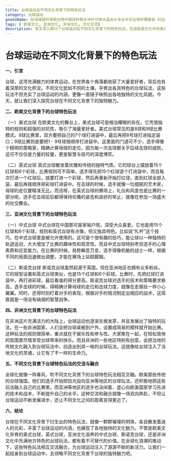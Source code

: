 ```yaml
---
title: 台球运动在不同文化背景下的特色玩法
category: 台球运动
goodsName: 奴诗漫跳杆单跳台球杆跳球杆枫木冲杆分体水晶皮头专业中式台球杆桶套装 利台单跳杆1支
tags: [ 欧美文化, 亚洲文化, 非洲文化, 文化交流]
description: 本文深入探讨了台球运动在不同文化背景下的特色玩法，包括欧美文化中的美式台球和英式台球、亚洲文化中的中式台球和斯诺克台球，以及非洲文化中的独特台球玩法，分析了它们各自的规则与特色，并阐述了不同文化背景下台球玩法的交流与融合，展现了台球运动的多元魅力。
---
```


# 台球运动在不同文化背景下的特色玩法

**一、引言**

台球，这项充满魅力的体育运动，在世界各个角落都收获了大量爱好者，背后也有着深厚的文化积淀。不同文化犹如不同的土壤，孕育出各具特色的台球玩法，这些玩法不但充实了台球运动的内涵，更像一面镜子映照出各地独特的文化风貌。今天，就让我们深入探究台球在不同文化背景下的独特魅力。

**二、欧美文化背景下的台球特色玩法**

（一）美式台球
在欧美文化的舞台上，美式台球可是相当耀眼的存在。它凭借独特的规则和超强的对抗性，吸引了海量爱好者。美式台球常见的是8球和9球比赛模式。8球比赛里，双方要把自己的7个球打进袋中，最后再把8号球打进指定袋口；9球比赛则是要把1 - 9号球按顺序打进袋中。这里面的门道可不少，选手得像个精明的策略家，精确计算母球的走位，因为每一次击球都关乎后续击球的成败，这可不仅仅是力量的较量，更是智慧与技巧的深度博弈。

（二）英式台球
英式台球散发着优雅和传统的独特气质。它的球台上摆放着15个红球和6个彩球，比赛规则可不简单。选手得先把15个红球逐个打进袋中，而且每次打进一个红球后，就要打进一个彩球，然后再重新开始打红球，直到红球全部入袋，最后再按顺序把彩球打进袋中。在击球的时候，选手就像一位细腻的艺术家，母球的走位要精准无比。而且呀，在英式台球的赛场上，礼仪和风度也是比赛的一部分呢。选手在击球前后都得保持优雅的姿态和良好的举止，就像在参加一场盛大的社交舞会。

**三、亚洲文化背景下的台球特色玩法**

（一）中式台球
中式台球在中国那可是家喻户晓，深受大众喜爱。它也是用15个红球和6个彩球，规则和英式台球有点像，但又独具特色。比如说“扎杆”这个技巧，在中式台球里是被允许使用的。这可是个很有趣的技巧，能让球以一种独特的轨迹运动，大大增加了比赛的趣味性和观赏性。而且中式台球特别考验选手的心理素质和应变能力。在比赛的时候，局势瞬息万变，选手得像机敏的战士一样，根据不同的局面迅速做出调整，才能在赛场上站稳脚跟。

（二）斯诺克台球
斯诺克台球虽然起源于英国，但在亚洲地区也拥有众多粉丝。它的球型设置和英式台球类似，也是15个红球和6个彩球。比赛时，先把红球打进袋中，再打进彩球，最后看谁的得分更高。斯诺克台球对选手的技术和策略要求极高。选手击球的时候，得精确计算母球的走位和击球力度，就像在走钢丝一样小心翼翼。同时，还得时刻盯着对手的表现，根据对手的情况制定出相应的战术，这简直就是一场没有硝烟的智慧战争。

**四、非洲文化背景下的台球特色玩法**

在非洲这片充满活力的大陆上，台球运动也逐渐生根发芽，并且发展出了独特的玩法。在一些非洲国家，人们会把台球桌搬到户外，设置成简易的模样就开始比赛。这种玩法的规则很简单，重点就在于娱乐性和参与性。大家聚在一起，在轻松愉快的氛围里尽情享受台球带来的快乐。而且非洲的一些地区特别有创意，会把当地的传统文化融入到台球玩法中，创造出别具一格的台球玩法。这就像给台球注入了当地文化的灵魂，让它有了不一样的生命力。

**五、不同文化背景下台球特色玩法的交流与融合**

全球化就像一阵春风，吹不同文化背景下的台球特色玩法相互交融。欧美那些传统的台球强国，他们的选手开始把目光投向亚洲等地区的台球玩法，还积极地把这些玩法融入自己的比赛里。而亚洲等地区的选手也没闲着，虚心向欧美国家学习先进的技术和战术，不断提升自己的水平。这种交流和融合就像一场双向奔赴，不但让台球运动不断发展进步，还让不同文化之间的距离变得更近了。

**六、结论**

台球在不同文化背景下衍生出的特色玩法，就像一颗颗璀璨的明珠，各自散发着迷人的光彩，丰富了台球运动的内涵，也展现了各地独特的文化魅力。不管是欧美文化孕育的美式台球、英式台球，亚洲文化滋养的中式台球、斯诺克台球，还是非洲文化中充满地方特色的台球玩法，都有着不可替代的价值。在全球化浪潮的推动下，这些特色玩法相互交流融合，为台球运动注入了源源不断的新活力。让我们一起投身到台球运动中，去领略不同文化背景下台球的独特魅力吧。